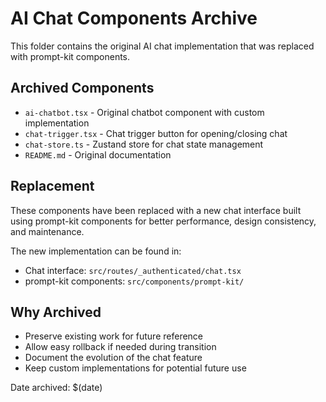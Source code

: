# AI Chat Components Archive

This folder contains the original AI chat implementation that was replaced with prompt-kit components.

## Archived Components

- `ai-chatbot.tsx` - Original chatbot component with custom implementation
- `chat-trigger.tsx` - Chat trigger button for opening/closing chat
- `chat-store.ts` - Zustand store for chat state management
- `README.md` - Original documentation

## Replacement

These components have been replaced with a new chat interface built using prompt-kit components for better performance, design consistency, and maintenance.

The new implementation can be found in:
- Chat interface: `src/routes/_authenticated/chat.tsx`
- prompt-kit components: `src/components/prompt-kit/`

## Why Archived

- Preserve existing work for future reference
- Allow easy rollback if needed during transition
- Document the evolution of the chat feature
- Keep custom implementations for potential future use

Date archived: $(date)